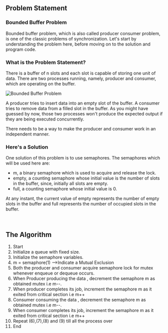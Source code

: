 <h2>Problem Statement</h2>
<h3>Bounded Buffer Problem</h3>
<p>Bounded buffer problem, which is also called producer consumer problem, is one of the classic problems of synchronization. Let's start by understanding the problem here, before moving on to the solution and program code.</p>

<h3>What is the Problem Statement?</h3>

<p>There is a buffer of n slots and each slot is capable of storing one unit of data. There are two processes running, namely, producer and consumer, which are operating on the buffer.</p>

<img src="https://static.studytonight.com/operating-system/images/bounded-buffer-problem.png" alt="Bounded Buffer Problem">

<p>A producer tries to insert data into an empty slot of the buffer. A consumer tries to remove data from a filled slot in the buffer. As you might have guessed by now, those two processes won't produce the expected output if they are being executed concurrently.</p>

<p>There needs to be a way to make the producer and consumer work in an independent manner.</p>

<h3>Here's a Solution</h3>

<p>One solution of this problem is to use semaphores. The semaphores which will be used here are:</p>
<ul>
<li>m, a binary semaphore which is used to acquire and release the lock.</li>
<li>empty, a counting semaphore whose initial value is the number of slots in the buffer, since, initially all slots are empty.</li>
<li>full, a counting semaphore whose initial value is 0.</li>
</ul>
<p>At any instant, the current value of empty represents the number of empty slots in the buffer and full represents the number of occupied slots in the buffer.</p>
<br>
<h2>The Algorithm</h2>
<ol type="1">
    <li>Start</li>
    <li>Initialize a queue with fixed size.</li>
    <li>Initialize the semaphore variables.</li>
    <li>m = semaphore(1) -->Indicate a Mutual Exclusion</li>
    <li>Both the producer and consumer acquire semaphore lock for mutex whenever enqueue or dequeue occurs.</li>
    <li>When Producer producing the data , decrement the semaphore m as obtained mutex i.e m--.</li>
    <li>When producer completes its job, increment the semaphore m as it exited from critical section i.e m++</li>
    <li>Consumer consuming the data , decrement the semaphore m as obtained mutex i.e m--.</li>
    <li>When consumer completes its job, increment the semaphore m as it exited from critical section i.e m++</li>
    <li>Repeat (6),(7),(8) and (9) till all the process over</li>
    <li>End</li>
</ol>